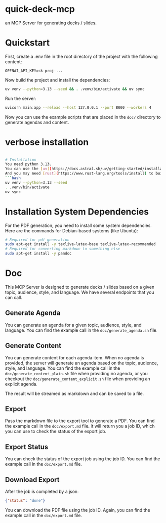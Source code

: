 # quick-deck-mcp
an MCP Server for generating decks / slides.

# Quickstart
First, create a .env file in the root directory of the project with the following content:
```env
OPENAI_API_KEY=sk-proj-...
```

Now build the project and install the dependencies:
```bash
uv venv --python=3.13 --seed && . .venv/bin/activate && uv sync
```

Run the server:
```bash
uvicorn main:app --reload --host 127.0.0.1 --port 8000 --workers 4
```


Now you can use the example scripts that are placed in the `doc/` directory to generate agendas and content.


# verbose installation
```bash

# Installation
You need python 3.13.
You can use the [uv](https://docs.astral.sh/uv/getting-started/installation/) to manage the virtual environment and dependencies.
And you may need [rust](https://www.rust-lang.org/tools/install) to build some dependencies.
```bash
uv venv --python=3.13 --seed
. .venv/bin/activate
uv sync
```

# Installation System Dependencies
For the PDF generation, you need to install some system dependencies.
Here are the commands for Debian-based systems (like Ubuntu):
```bash
# Required for pdf generation
sudo apt-get install -y texlive-latex-base texlive-latex-recommended
# Required for converting markdown to something else
sudo apt-get install -y pandoc
```

# Doc
This MCP Server is designed to generate decks / slides based on a given topic, audience, style, and language.
We have several endpoints that you can call.

## Generate Agenda
You can generate an agenda for a given topic, audience, style, and language.
You can find the example call in the `doc/generate_agenda.sh` file.

## Generate Content
You can generate content for each agenda item.
When no agenda is provided, the server will generate an agenda based on the topic, audience, style, and language.
You can find the example call in the `doc/generate_content_plain.sh` file when providing no agenda, 
or you checkout the `doc/generate_content_explicit.sh` file when providing an explicit agenda.

The result will be streamed as markdown and can be saved to a file.

## Export
Pass the markdown file to the export tool to generate a PDF.
You can find the example call in the `doc/export.md` file.
It will return you a job ID, which you can use to check the status of the export job.

## Export Status
You can check the status of the export job using the job ID.
You can find the example call in the `doc/export.md` file.

## Download Export
After the job is completed by a json:

```json
{"status": "done"}
```
You can download the PDF file using the job ID. Again, you can find the example call in the `doc/export.md` file.